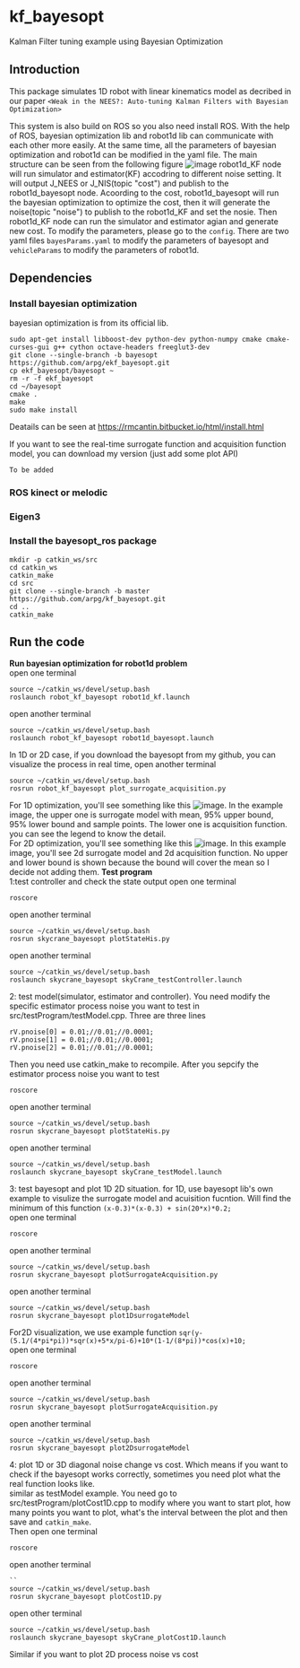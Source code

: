 # kf_bayesopt
Kalman Filter tuning example using Bayesian Optimization
## Introduction
This package simulates 1D robot with linear kinematics model as decribed in our paper `<Weak in the NEES?: Auto-tuning Kalman Filters
with Bayesian Optimization>`

This system is also build on ROS so you also need install ROS. With the help of ROS, bayesian optimization lib and robot1d lib can communicate with each other more easily. At the same time, all the parameters of bayesian optimization and robot1d can be modified in the yaml file.
The main structure can be seen from the following figure
![image](https://github.com/arpg/ekf_bayesopt/raw/master/plot_example/Nodes.png)
robot1d_KF node will run simulator and estimator(KF) accodring to different noise setting. It will output J_NEES or J_NIS(topic "cost") and publish to the robot1d_bayesopt node. Acoording to the cost, robot1d_bayesopt will run the bayesian optimization to optimize the cost, then it will generate the noise(topic "noise") to publish to the robot1d_KF and set the nosie. Then robot1d_KF node can run the simulator and estimator agian and generate new cost.
To modify the parameters, please go to the `config`. There are two yaml files `bayesParams.yaml` to modify the parameters of bayesopt and `vehicleParams` to modify the parameters of robot1d.

## Dependencies
### Install bayesian optimization
bayesian optimization is from its official lib.
```
sudo apt-get install libboost-dev python-dev python-numpy cmake cmake-curses-gui g++ cython octave-headers freeglut3-dev
git clone --single-branch -b bayesopt https://github.com/arpg/ekf_bayesopt.git
cp ekf_bayesopt/bayesopt ~
rm -r -f ekf_bayesopt
cd ~/bayesopt
cmake .
make
sudo make install
```
Deatails can be seen at https://rmcantin.bitbucket.io/html/install.html

If you want to see the real-time surrogate function and acquisition function model, you can download my version (just add some plot API)
```
To be added
```

### ROS kinect or melodic
### Eigen3
### Install the bayesopt_ros package

```
mkdir -p catkin_ws/src
cd catkin_ws
catkin_make
cd src
git clone --single-branch -b master https://github.com/arpg/kf_bayesopt.git
cd ..
catkin_make
```
## Run the code
**Run bayesian optimization for robot1d problem** <br/>
open one terminal
```
source ~/catkin_ws/devel/setup.bash
roslaunch robot_kf_bayesopt robot1d_kf.launch 
```
open another terminal
```
source ~/catkin_ws/devel/setup.bash
roslaunch robot_kf_bayesopt robot1d_bayesopt.launch
```
In 1D or 2D case, if you download the bayesopt from my github, you can visualize the process in real time, open another terminal

```
source ~/catkin_ws/devel/setup.bash
rosrun robot_kf_bayesopt plot_surrogate_acquisition.py
```
For 1D optimization, you'll see something like this
![image](https://github.com/arpg/ekf_bayesopt/raw/master/plot_example/1d_opt_example.png).
In the example image, the upper one is surrogate model with mean, 95% upper bound, 95% lower bound and sample points. The lower one is acquisition function. you can see the legend to know the detail.  
For 2D optimization, you'll see something like this 
![image](https://github.com/arpg/ekf_bayesopt/raw/master/plot_example/2d_opt_example.png).
In this example image, you'll see 2d surrogate model and 2d acquisition function. No upper and lower bound is shown because the bound will cover the mean so I decide not adding them.
**Test program** <br/>
1:test controller and check the state output
open one terminal 
```
roscore
```
open another terminal
```
source ~/catkin_ws/devel/setup.bash
rosrun skycrane_bayesopt plotStateHis.py
```
open another terminal
```
source ~/catkin_ws/devel/setup.bash
roslaunch skycrane_bayesopt skyCrane_testController.launch
```

2: test model(simulator, estimator and controller). You need modify the specific estimator process noise you want to test in src/testProgram/testModel.cpp. Three are three lines
```
rV.pnoise[0] = 0.01;//0.01;//0.0001;
rV.pnoise[1] = 0.01;//0.01;//0.0001;
rV.pnoise[2] = 0.01;//0.01;//0.0001;
```
Then you need use catkin_make to recompile. After you sepcify the estimator process noise you want to test

```
roscore
```
open another terminal
```
source ~/catkin_ws/devel/setup.bash
rosrun skycrane_bayesopt plotStateHis.py
```
open another terminal
```
source ~/catkin_ws/devel/setup.bash
roslaunch skycrane_bayesopt skyCrane_testModel.launch
```
3: test bayesopt and plot 1D 2D situation.
for 1D, use bayesopt lib's own example to visulize the surrogate model and acuisition fucntion. Will find the minimum of this function `(x-0.3)*(x-0.3) + sin(20*x)*0.2;` <br/>
open one terminal
```
roscore
```
open another terminal
```
source ~/catkin_ws/devel/setup.bash
rosrun skycrane_bayesopt plotSurrogateAcquisition.py
```
open another terminal
```
source ~/catkin_ws/devel/setup.bash
rosrun skycrane_bayesopt plot1DsurrogateModel
```

For2D visualization, we use example function `sqr(y-(5.1/(4*pi*pi))*sqr(x)+5*x/pi-6)+10*(1-1/(8*pi))*cos(x)+10;`<br/>
open one terminal
```
roscore
```
open another terminal
```
source ~/catkin_ws/devel/setup.bash
rosrun skycrane_bayesopt plotSurrogateAcquisition.py
```
open another terminal
```
source ~/catkin_ws/devel/setup.bash
rosrun skycrane_bayesopt plot2DsurrogateModel
```
4: plot 1D or 3D diagonal noise change vs cost. Which means if you want to check if the bayesopt works correctly, sometimes you need plot what the real function looks like.<br/>
similar as testModel example. You need go to src/testProgram/plotCost1D.cpp to modify where you want to start plot, how many points you want to plot, what's the interval between the plot and then save and `catkin_make`. <br/>
Then open one terminal
```
roscore
```
open another terminal
```
``
source ~/catkin_ws/devel/setup.bash
rosrun skycrane_bayesopt plotCost1D.py
```
open other terminal 
```
source ~/catkin_ws/devel/setup.bash
roslaunch skycrane_bayesopt skyCrane_plotCost1D.launch
```
Similar if you want to plot 2D process noise vs cost

